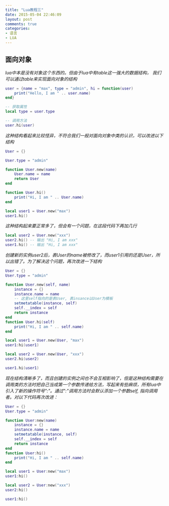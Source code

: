 ```yaml
---
title: "Lua教程三"
date: 2015-05-04 22:46:09
layout: post
comments: true
categories:
- 语言
- LUA
---
```


## 面向对象

*lua中本是没有对象这个东西的。但由于lua中有table这一强大的数据结构，
我们可以通过table来实现面向对象的结构*

``` lua
user = {name = "max", type = "admin", hi = function(user)
    print("Hello, I am " .. user.name)
end}

-- 获取属性
local type = user.type

-- 调用方法
user.hi(user)
```

*这种结构看起来比较怪异，不符合我们一般对面向对象中类的认识，可以改进以下结构*

``` lua
User = {}

User.type = "admin"

function User.new(name)
    User.name = name
    return User
end

function User.hi()
    print("Hi, I am " .. User.name)
end

local user1 = User.new("max")
user1.hi()
```

*这种结构起来要正常多了，但会有一个问题，在这段代码下再加几行*

``` lua
local user2 = User.new("xxx")
user2.hi() -- 输出 "Hi, I am xxx"
user1.hi() -- 输出 "Hi, I am xxx"
```

*创建新的实例user2后，表User的name被修改了，而user1引用的还是User，所以出错了。为了解决这个问题，再次改进一下结构*

``` lua
User = {}
User.type = "admin"

function User.new(self, name)
    instance = {}
    instance.name = name
    -- 这里self指向的是表User, 表insance以User为模板
    setmetatable(instance, self)
    self.__index = self
    return instance
end
function User.hi(self)
    print("Hi, I am " .. self.name)
end

local user1 = User.new(User, "max")
user1:hi(user1)

local user2 = User.new(User, "xxx")
user2.hi(user2)

user1.hi(user1)
```

*现在结构清晰多了，而且创建的实例之间也不会互相影响了，但是这种结构需要在调用类的方法时把自己当成第一个参数传递给方法，写起来有些麻烦，所有lua中引入了新的操作符号":"。通过":"调用方法时会默认添加一个参数self, 指向调用者。对以下代码再次改进：*

``` lua
User = {}
User.type = "admin"

function User:new(name)
    instance = {}
    instance.name = name
    setmetatable(instance, self)
    self.__index = self
    return instance
end
function User:hi()
    print("Hi, I am " .. self.name)
end

local user1 = User:new("max")
user1:hi()

local user2 = User:new("xxx")
user2:hi()

user1:hi()
```
    


